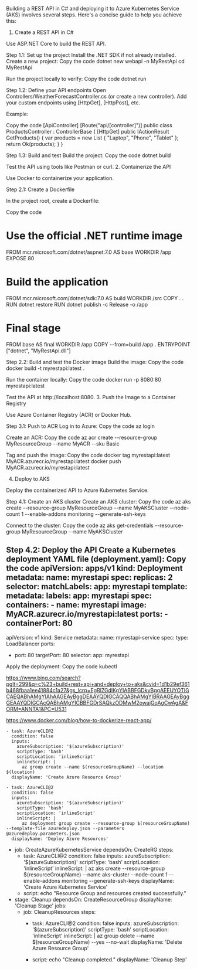 Building a REST API in C# and deploying it to Azure Kubernetes Service (AKS) involves several steps. Here's a concise guide to help you achieve this:

1. Create a REST API in C#

Use ASP.NET Core to build the REST API.

Step 1.1: Set up the project
Install the .NET SDK if not already installed.
Create a new project:
Copy the code
dotnet new webapi -n MyRestApi
cd MyRestApi

Run the project locally to verify:
Copy the code
dotnet run

Step 1.2: Define your API endpoints
Open Controllers/WeatherForecastController.cs (or create a new controller).
Add your custom endpoints using [HttpGet], [HttpPost], etc.

Example:

Copy the code
[ApiController]
[Route("api/[controller]")]
public class ProductsController : ControllerBase
{
    [HttpGet]
    public IActionResult GetProducts()
    {
        var products = new List<string> { "Laptop", "Phone", "Tablet" };
        return Ok(products);
    }
}

Step 1.3: Build and test
Build the project:
Copy the code
dotnet build

Test the API using tools like Postman or curl.
2. Containerize the API

Use Docker to containerize your application.

Step 2.1: Create a Dockerfile

In the project root, create a Dockerfile:

Copy the code
# Use the official .NET runtime image
FROM mcr.microsoft.com/dotnet/aspnet:7.0 AS base
WORKDIR /app
EXPOSE 80

# Build the application
FROM mcr.microsoft.com/dotnet/sdk:7.0 AS build
WORKDIR /src
COPY . .
RUN dotnet restore
RUN dotnet publish -c Release -o /app

# Final stage
FROM base AS final
WORKDIR /app
COPY --from=build /app .
ENTRYPOINT ["dotnet", "MyRestApi.dll"]

Step 2.2: Build and test the Docker image
Build the image:
Copy the code
docker build -t myrestapi:latest .

Run the container locally:
Copy the code
docker run -p 8080:80 myrestapi:latest

Test the API at http://localhost:8080.
3. Push the Image to a Container Registry

Use Azure Container Registry (ACR) or Docker Hub.

Step 3.1: Push to ACR
Log in to Azure:
Copy the code
az login

Create an ACR:
Copy the code
az acr create --resource-group MyResourceGroup --name MyACR --sku Basic

Tag and push the image:
Copy the code
docker tag myrestapi:latest MyACR.azurecr.io/myrestapi:latest
docker push MyACR.azurecr.io/myrestapi:latest

4. Deploy to AKS

Deploy the containerized API to Azure Kubernetes Service.

Step 4.1: Create an AKS cluster
Create an AKS cluster:
Copy the code
az aks create --resource-group MyResourceGroup --name MyAKSCluster --node-count 1 --enable-addons monitoring --generate-ssh-keys

Connect to the cluster:
Copy the code
az aks get-credentials --resource-group MyResourceGroup --name MyAKSCluster

Step 4.2: Deploy the API
Create a Kubernetes deployment YAML file (deployment.yaml):
Copy the code
apiVersion: apps/v1
kind: Deployment
metadata:
  name: myrestapi
spec:
  replicas: 2
  selector:
    matchLabels:
      app: myrestapi
  template:
    metadata:
      labels:
        app: myrestapi
    spec:
      containers:
      - name: myrestapi
        image: MyACR.azurecr.io/myrestapi:latest
        ports:
        - containerPort: 80
---
apiVersion: v1
kind: Service
metadata:
  name: myrestapi-service
spec:
  type: LoadBalancer
  ports:
  - port: 80
    targetPort: 80
  selector:
    app: myrestapi

Apply the deployment:
Copy the code
kubectl


https://www.bing.com/search?pglt=299&q=c%23+build+rest+api+and+deploy+to+aks&cvid=1d1b29ef361b468fbaa1ee41884c1a27&gs_lcrp=EgRlZGdlKgYIABBFGDkyBggAEEUYOTIGCAEQABhAMgYIAhAAGEAyBggDEAAYQDIGCAQQABhAMgYIBRAAGEAyBggGEAAYQDIGCAcQABhAMgYICBBFGDrSAQkzODMwM2owajGoAgCwAgA&FORM=ANNTA1&PC=U531


https://www.docker.com/blog/how-to-dockerize-react-app/



    - task: AzureCLI@2
      condition: false
      inputs:
        azureSubscription: '$(azureSubscription)'
        scriptType: 'bash'
        scriptLocation: 'inlineScript'
        inlineScript: |
          az group create --name $(resourceGroupName) --location $(location)
      displayName: 'Create Azure Resource Group'

    - task: AzureCLI@2
      condition: false
      inputs:
        azureSubscription: '$(azureSubscription)'
        scriptType: 'bash'
        scriptLocation: 'inlineScript'
        inlineScript: |
          az deployment group create --resource-group $(resourceGroupName) --template-file azuredeploy.json --parameters @azuredeploy.parameters.json
      displayName: 'Deploy Azure Resources'
  - job: CreateAzureKubernetesService
    dependsOn: CreateRG
    steps:
    - task: AzureCLI@2
      condition: false
      inputs:
        azureSubscription: '$(azureSubscription)'
        scriptType: 'bash'
        scriptLocation: 'inlineScript'
        inlineScript: |
          az aks create --resource-group $(resourceGroupName) --name aks-cluster --node-count 1 --enable-addons monitoring --generate-ssh-keys 
      displayName: 'Create Azure Kubernetes Service'  
    - script: echo "Resource Group and resources created successfully."
- stage: Cleanup
  dependsOn: CreateResourceGroup
  displayName: 'Cleanup Stage'
  jobs:
  - job: CleanupResources
    steps:
    - task: AzureCLI@2
      condition: false
      inputs:
        azureSubscription: '$(azureSubscription)'
        scriptType: 'bash'
        scriptLocation: 'inlineScript'
        inlineScript: |
          az group delete --name $(resourceGroupName) --yes --no-wait
      displayName: 'Delete Azure Resource Group'
      
    - script: echo "Cleanup completed."
      displayName: 'Cleanup Step'
	  
	  
